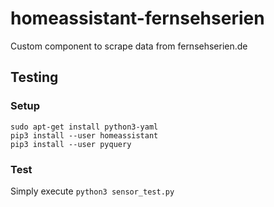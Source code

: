 # homeassistant-fernsehserien
Custom component to scrape data from fernsehserien.de

## Testing
### Setup
```
sudo apt-get install python3-yaml
pip3 install --user homeassistant
pip3 install --user pyquery
```

### Test
Simply execute `python3 sensor_test.py`